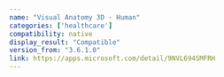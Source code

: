 ```yaml
---
name: "Visual Anatomy 3D - Human"
categories: ['healthcare']
compatibility: native
display_result: "Compatible"
version_from: "3.6.1.0"
link: https://apps.microsoft.com/detail/9NVL694SMFRH
---
```

